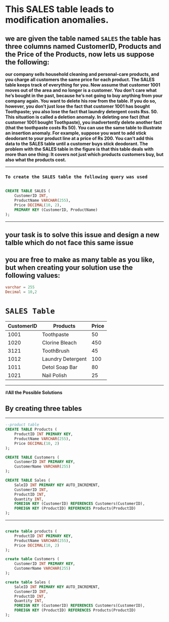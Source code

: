 # This SALES table leads to modification anomalies.

## **we are given the table named `SALES` the table has three columns named CustomerID, Products and the Price of the Products, now lets us suppose the following:**

**our company sells household cleaning and
personal-care products, and you charge all customers the same price for
each product. The SALES table keeps track of everything for you. Now
assume that customer 1001 moves out of the area and no longer is a
customer. You don’t care what he’s bought in the past, because he’s not
going to buy anything from your company again. You want to delete his
row from the table. If you do so, however, you don’t just lose the fact
that customer 1001 has bought  Toothpaste; you also lose the fact
that laundry detergent costs Rss. 50. This situation is called a deletion
anomaly. In deleting one fact (that customer 1001 bought Toothpaste), you inadvertently delete another fact (that the toothpaste
costs Rs 50).
You can use the same table to illustrate an insertion anomaly. For
example, suppose you want to add stick deodorant to your product line
at a price of Rs 200. You can’t add this data to the SALES table until a
customer buys stick deodorant.
The problem with the SALES table in the figure is that this table deals
with more than one thing: It covers not just which products customers
buy, but also what the products cost.**

---

### **`To create the SALES table the following query was used`**
```sql

CREATE TABLE SALES (
    CustomerID INT,
    ProductName VARCHAR(255),
    Price DECIMAL(10, 2),
    PRIMARY KEY (CustomerID, ProductName)
);

```

---
## **your task is to solve this issue and design a new talble which do not face this same issue**
## **you are free to make as many table as you like, but when creating your solution use the following values:**
```sql 
varchar = 255
Decimal = 10,2
```
#  **`SALES Table`**

| CustomerID | Products | Price |
|----------|----------|----------|
| 1001 | Toothpaste | 50 |
| 1020 | Clorine Bleach | 450 |
| 3121 | ToothBrush | 45 |
| 1012 | Laundry Detergent | 100 |
| 1011 | Detol Soap Bar | 80 |
| 1021 | Nail Polish | 25 |


---

#**All the Possible Solutions**

## **By creating three tables**
---
``` SQL
--product table
CREATE TABLE Products (
    ProductID INT PRIMARY KEY,
    ProductName VARCHAR(255),
    Price DECIMAL(10, 2)
);

CREATE TABLE Customers (
    CustomerID INT PRIMARY KEY,
    CustomerName VARCHAR(255)
);

CREATE TABLE Sales (
    SaleID INT PRIMARY KEY AUTO_INCREMENT,
    CustomerID INT,
    ProductID INT,
    Quantity INT,
    FOREIGN KEY (CustomerID) REFERENCES Customers(CustomerID),
    FOREIGN KEY (ProductID) REFERENCES Products(ProductID)
);

```

---

``` SQL

create table products (
    ProductID INT PRIMARY KEY,
    ProductName VARCHAR(255),
    Price DECIMAL(10, 2)
);

create table Customers (
    CustomerID INT PRIMARY KEY,
    CustomerName VARCHAR(255)
);

create table Sales (
    SaleID INT PRIMARY KEY AUTO_INCREMENT,
    CustomerID INT,
    ProductID INT,
    Quantity INT,
    FOREIGN KEY (CustomerID) REFERENCES Customers(CustomerID),
    FOREIGN KEY (ProductID) REFERENCES Products(ProductID)
);
